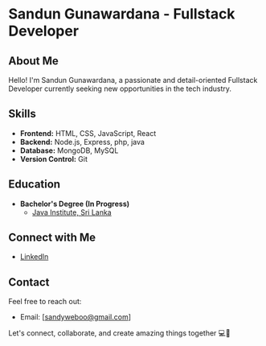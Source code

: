# Sandun Gunawardana - Fullstack Developer

## About Me
Hello! I'm Sandun Gunawardana, a passionate and detail-oriented Fullstack Developer currently seeking new opportunities in the tech industry.

## Skills
- **Frontend:** HTML, CSS, JavaScript, React
- **Backend:** Node.js, Express, php, java 
- **Database:** MongoDB, MySQL
- **Version Control:** Git

## Education
- **Bachelor's Degree (In Progress)**
  - [Java Institute, Sri Lanka](https://www.javainstitute.lk/)

## Connect with Me
- [LinkedIn](https://www.linkedin.com/in/sandungunawardana/)

## Contact
Feel free to reach out:
- Email: [sandyweboo@gmail.com]

Let's connect, collaborate, and create amazing things together  💻🚀


